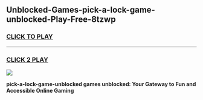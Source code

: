 
## Unblocked-Games-pick-a-lock-game-unblocked-Play-Free-8tzwp
<h3>
<a href="https://premium76.site?title=pick-a-lock-game-unblocked&ref=10A">CLICK TO PLAY</a></h3>
<hr>

<h3>
<a href="https://premium76.site?title=pick-a-lock-game-unblocked&ref=10A">CLICK 2 PLAY</a>
  
</h3>

<a href="https://premium76.site?title=pick-a-lock-game-unblocked&ref=10A"><img src="https://clearcache.store/games.png"></a>


**pick-a-lock-game-unblocked games unblocked: Your Gateway to Fun and Accessible Online Gaming**
